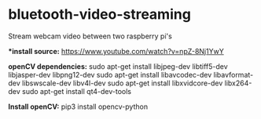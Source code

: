 # bluetooth-video-streaming
Stream webcam video between two raspberry pi's

__*install source:__ https://www.youtube.com/watch?v=npZ-8Nj1YwY

__openCV dependencies:__
sudo apt-get install libjpeg-dev libtiff5-dev libjasper-dev libpng12-dev
sudo apt-get install libavcodec-dev libavformat-dev libswscale-dev libv4l-dev
sudo apt-get install libxvidcore-dev libx264-dev
sudo apt-get install qt4-dev-tools

__Install openCV:__
pip3 install opencv-python
